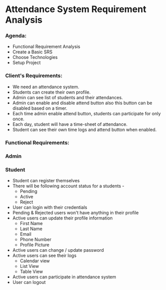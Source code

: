 # Attendance System Requirement Analysis

### Agenda:
- Functional Requirement Analysis
- Create a Basic SRS
- Choose Technologies
- Setup Project

### Client's Requirements:
- We need an attendance system.
- Students can create their own profile.
- Admin can see list of students and their attendances.
- Admin can enable and disable attend button also this button can be disabled based on a timer.
- Each time admin enable attend button, students can participate for only once.
- Each day, student will have a time-sheet of attendance.
- Student can see their own time logs and attend button when enabled.

### Functional Requirements:
### Admin
### Student
- Student can register themselves
- There will be following account status for a students - 
  - Pending
  - Active
  - Reject
- User can login with their credentials
- Pending & Rejected users won't have anything in their profile
- Active users can update their profile information
  - First Name
  - Last Name
  - Email
  - Phone Number
  - Profile Picture
- Active users can change / update password
- Active users can see their logs
  - Calendar view
  - List View
  - Table View
- Active users can participate in attendance system
- User can logout